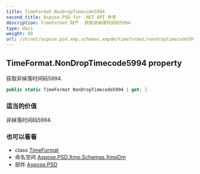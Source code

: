 ```yaml
---
title: TimeFormat.NonDropTimecode5994
second_title: Aspose.PSD for .NET API 参考
description: TimeFormat 财产. 获取非掉落时间码5994.
type: docs
weight: 40
url: /zh/net/aspose.psd.xmp.schemas.xmpdm/timeformat/nondroptimecode5994/
---
```

## TimeFormat.NonDropTimecode5994 property

获取非掉落时间码5994.

```csharp
public static TimeFormat NonDropTimecode5994 { get; }
```

### 适当的价值

非掉落时间码5994.

### 也可以看看

* class [TimeFormat](../)
* 命名空间 [Aspose.PSD.Xmp.Schemas.XmpDm](../../timeformat/)
* 部件 [Aspose.PSD](../../../)


